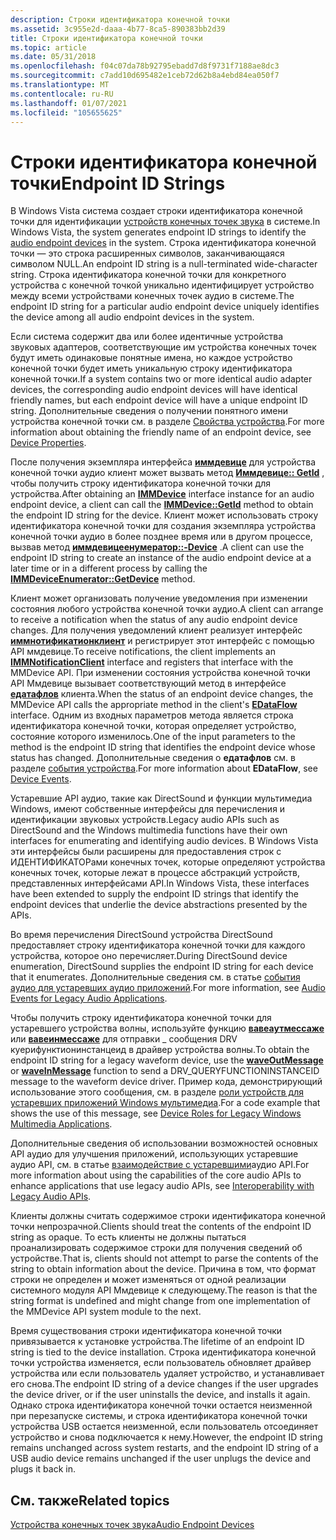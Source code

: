 ```yaml
---
description: Строки идентификатора конечной точки
ms.assetid: 3c955e2d-daaa-4b77-8ca5-890383bb2d39
title: Строки идентификатора конечной точки
ms.topic: article
ms.date: 05/31/2018
ms.openlocfilehash: f04c07da78b92795ebadd7d8f9731f7188ae8dc3
ms.sourcegitcommit: c7add10d695482e1ceb72d62b8a4ebd84ea050f7
ms.translationtype: MT
ms.contentlocale: ru-RU
ms.lasthandoff: 01/07/2021
ms.locfileid: "105655625"
---
```

# <a name="endpoint-id-strings"></a><span data-ttu-id="d0625-103">Строки идентификатора конечной точки</span><span class="sxs-lookup"><span data-stu-id="d0625-103">Endpoint ID Strings</span></span>

<span data-ttu-id="d0625-104">В Windows Vista система создает строки идентификатора конечной точки для идентификации [устройств конечных точек звука](audio-endpoint-devices.md) в системе.</span><span class="sxs-lookup"><span data-stu-id="d0625-104">In Windows Vista, the system generates endpoint ID strings to identify the [audio endpoint devices](audio-endpoint-devices.md) in the system.</span></span> <span data-ttu-id="d0625-105">Строка идентификатора конечной точки — это строка расширенных символов, заканчивающаяся символом NULL.</span><span class="sxs-lookup"><span data-stu-id="d0625-105">An endpoint ID string is a null-terminated wide-character string.</span></span> <span data-ttu-id="d0625-106">Строка идентификатора конечной точки для конкретного устройства с конечной точкой уникально идентифицирует устройство между всеми устройствами конечных точек аудио в системе.</span><span class="sxs-lookup"><span data-stu-id="d0625-106">The endpoint ID string for a particular audio endpoint device uniquely identifies the device among all audio endpoint devices in the system.</span></span>

<span data-ttu-id="d0625-107">Если система содержит два или более идентичные устройства звуковых адаптеров, соответствующие им устройства конечных точек будут иметь одинаковые понятные имена, но каждое устройство конечной точки будет иметь уникальную строку идентификатора конечной точки.</span><span class="sxs-lookup"><span data-stu-id="d0625-107">If a system contains two or more identical audio adapter devices, the corresponding audio endpoint devices will have identical friendly names, but each endpoint device will have a unique endpoint ID string.</span></span> <span data-ttu-id="d0625-108">Дополнительные сведения о получении понятного имени устройства конечной точки см. в разделе [Свойства устройства](device-properties.md).</span><span class="sxs-lookup"><span data-stu-id="d0625-108">For more information about obtaining the friendly name of an endpoint device, see [Device Properties](device-properties.md).</span></span>

<span data-ttu-id="d0625-109">После получения экземпляра интерфейса [**иммдевице**](/windows/desktop/api/Mmdeviceapi/nn-mmdeviceapi-immdevice) для устройства конечной точки аудио клиент может вызвать метод [**Иммдевице:: GetId**](/windows/desktop/api/Mmdeviceapi/nf-mmdeviceapi-immdevice-getid) , чтобы получить строку идентификатора конечной точки для устройства.</span><span class="sxs-lookup"><span data-stu-id="d0625-109">After obtaining an [**IMMDevice**](/windows/desktop/api/Mmdeviceapi/nn-mmdeviceapi-immdevice) interface instance for an audio endpoint device, a client can call the [**IMMDevice::GetId**](/windows/desktop/api/Mmdeviceapi/nf-mmdeviceapi-immdevice-getid) method to obtain the endpoint ID string for the device.</span></span> <span data-ttu-id="d0625-110">Клиент может использовать строку идентификатора конечной точки для создания экземпляра устройства конечной точки аудио в более позднее время или в другом процессе, вызвав метод [**иммдевицеенумератор::-Device**](/windows/desktop/api/Mmdeviceapi/nf-mmdeviceapi-immdeviceenumerator-getdevice) .</span><span class="sxs-lookup"><span data-stu-id="d0625-110">A client can use the endpoint ID string to create an instance of the audio endpoint device at a later time or in a different process by calling the [**IMMDeviceEnumerator::GetDevice**](/windows/desktop/api/Mmdeviceapi/nf-mmdeviceapi-immdeviceenumerator-getdevice) method.</span></span>

<span data-ttu-id="d0625-111">Клиент может организовать получение уведомления при изменении состояния любого устройства конечной точки аудио.</span><span class="sxs-lookup"><span data-stu-id="d0625-111">A client can arrange to receive a notification when the status of any audio endpoint device changes.</span></span> <span data-ttu-id="d0625-112">Для получения уведомлений клиент реализует интерфейс [**иммнотификатионклиент**](/windows/desktop/api/Mmdeviceapi/nn-mmdeviceapi-immnotificationclient) и регистрирует этот интерфейс с помощью API ммдевице.</span><span class="sxs-lookup"><span data-stu-id="d0625-112">To receive notifications, the client implements an [**IMMNotificationClient**](/windows/desktop/api/Mmdeviceapi/nn-mmdeviceapi-immnotificationclient) interface and registers that interface with the MMDevice API.</span></span> <span data-ttu-id="d0625-113">При изменении состояния устройства конечной точки API Ммдевице вызывает соответствующий метод в интерфейсе [**едатафлов**](/windows/win32/api/mmdeviceapi/ne-mmdeviceapi-edataflow) клиента.</span><span class="sxs-lookup"><span data-stu-id="d0625-113">When the status of an endpoint device changes, the MMDevice API calls the appropriate method in the client's [**EDataFlow**](/windows/win32/api/mmdeviceapi/ne-mmdeviceapi-edataflow) interface.</span></span> <span data-ttu-id="d0625-114">Одним из входных параметров метода является строка идентификатора конечной точки, которая определяет устройство, состояние которого изменилось.</span><span class="sxs-lookup"><span data-stu-id="d0625-114">One of the input parameters to the method is the endpoint ID string that identifies the endpoint device whose status has changed.</span></span> <span data-ttu-id="d0625-115">Дополнительные сведения о **едатафлов** см. в разделе [события устройства](device-events.md).</span><span class="sxs-lookup"><span data-stu-id="d0625-115">For more information about **EDataFlow**, see [Device Events](device-events.md).</span></span>

<span data-ttu-id="d0625-116">Устаревшие API аудио, такие как DirectSound и функции мультимедиа Windows, имеют собственные интерфейсы для перечисления и идентификации звуковых устройств.</span><span class="sxs-lookup"><span data-stu-id="d0625-116">Legacy audio APIs such as DirectSound and the Windows multimedia functions have their own interfaces for enumerating and identifying audio devices.</span></span> <span data-ttu-id="d0625-117">В Windows Vista эти интерфейсы были расширены для предоставления строк с ИДЕНТИФИКАТОРами конечных точек, которые определяют устройства конечных точек, которые лежат в процессе абстракций устройств, представленных интерфейсами API.</span><span class="sxs-lookup"><span data-stu-id="d0625-117">In Windows Vista, these interfaces have been extended to supply the endpoint ID strings that identify the endpoint devices that underlie the device abstractions presented by the APIs.</span></span>

<span data-ttu-id="d0625-118">Во время перечисления DirectSound устройства DirectSound предоставляет строку идентификатора конечной точки для каждого устройства, которое оно перечисляет.</span><span class="sxs-lookup"><span data-stu-id="d0625-118">During DirectSound device enumeration, DirectSound supplies the endpoint ID string for each device that it enumerates.</span></span> <span data-ttu-id="d0625-119">Дополнительные сведения см. в статье [события аудио для устаревших аудио приложений](audio-events-for-legacy-audio-applications.md).</span><span class="sxs-lookup"><span data-stu-id="d0625-119">For more information, see [Audio Events for Legacy Audio Applications](audio-events-for-legacy-audio-applications.md).</span></span>

<span data-ttu-id="d0625-120">Чтобы получить строку идентификатора конечной точки для устаревшего устройства волны, используйте функцию [**вавеаутмессаже**](/previous-versions//dd743865(v=vs.85)) или [**вавеинмессаже**](/previous-versions//dd743846(v=vs.85)) для отправки \_ сообщения DRV куерифунктионинстанцеид в драйвер устройства волны.</span><span class="sxs-lookup"><span data-stu-id="d0625-120">To obtain the endpoint ID string for a legacy waveform device, use the [**waveOutMessage**](/previous-versions//dd743865(v=vs.85)) or [**waveInMessage**](/previous-versions//dd743846(v=vs.85)) function to send a DRV\_QUERYFUNCTIONINSTANCEID message to the waveform device driver.</span></span> <span data-ttu-id="d0625-121">Пример кода, демонстрирующий использование этого сообщения, см. в разделе [роли устройств для устаревших приложений Windows мультимедиа](device-roles-for-legacy-windows-multimedia-applications.md).</span><span class="sxs-lookup"><span data-stu-id="d0625-121">For a code example that shows the use of this message, see [Device Roles for Legacy Windows Multimedia Applications](device-roles-for-legacy-windows-multimedia-applications.md).</span></span>

<span data-ttu-id="d0625-122">Дополнительные сведения об использовании возможностей основных API аудио для улучшения приложений, использующих устаревшие аудио API, см. в статье [взаимодействие с устаревшими](interoperability-with-legacy-audio-apis.md)аудио API.</span><span class="sxs-lookup"><span data-stu-id="d0625-122">For more information about using the capabilities of the core audio APIs to enhance applications that use legacy audio APIs, see [Interoperability with Legacy Audio APIs](interoperability-with-legacy-audio-apis.md).</span></span>

<span data-ttu-id="d0625-123">Клиенты должны считать содержимое строки идентификатора конечной точки непрозрачной.</span><span class="sxs-lookup"><span data-stu-id="d0625-123">Clients should treat the contents of the endpoint ID string as opaque.</span></span> <span data-ttu-id="d0625-124">То есть клиенты не должны пытаться проанализировать содержимое строки для получения сведений об устройстве.</span><span class="sxs-lookup"><span data-stu-id="d0625-124">That is, clients should not attempt to parse the contents of the string to obtain information about the device.</span></span> <span data-ttu-id="d0625-125">Причина в том, что формат строки не определен и может изменяться от одной реализации системного модуля API Ммдевице к следующему.</span><span class="sxs-lookup"><span data-stu-id="d0625-125">The reason is that the string format is undefined and might change from one implementation of the MMDevice API system module to the next.</span></span>

<span data-ttu-id="d0625-126">Время существования строки идентификатора конечной точки привязывается к установке устройства.</span><span class="sxs-lookup"><span data-stu-id="d0625-126">The lifetime of an endpoint ID string is tied to the device installation.</span></span> <span data-ttu-id="d0625-127">Строка идентификатора конечной точки устройства изменяется, если пользователь обновляет драйвер устройства или если пользователь удаляет устройство, и устанавливает его снова.</span><span class="sxs-lookup"><span data-stu-id="d0625-127">The endpoint ID string of a device changes if the user upgrades the device driver, or if the user uninstalls the device, and installs it again.</span></span> <span data-ttu-id="d0625-128">Однако строка идентификатора конечной точки остается неизменной при перезапуске системы, и строка идентификатора конечной точки устройства USB остается неизменной, если пользователь отсоединяет устройство и снова подключается к нему.</span><span class="sxs-lookup"><span data-stu-id="d0625-128">However, the endpoint ID string remains unchanged across system restarts, and the endpoint ID string of a USB audio device remains unchanged if the user unplugs the device and plugs it back in.</span></span>

## <a name="related-topics"></a><span data-ttu-id="d0625-129">См. также</span><span class="sxs-lookup"><span data-stu-id="d0625-129">Related topics</span></span>

<dl> <dt>

[<span data-ttu-id="d0625-130">Устройства конечных точек звука</span><span class="sxs-lookup"><span data-stu-id="d0625-130">Audio Endpoint Devices</span></span>](audio-endpoint-devices.md)
</dt> </dl>

 

 
